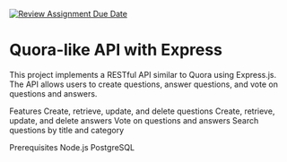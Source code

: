 [![Review Assignment Due Date](https://classroom.github.com/assets/deadline-readme-button-22041afd0340ce965d47ae6ef1cefeee28c7c493a6346c4f15d667ab976d596c.svg)](https://classroom.github.com/a/QXUFrH5k)
# Quora-like API with Express
This project implements a RESTful API similar to Quora using Express.js. The API allows users to create questions, answer questions, and vote on questions and answers.

Features
Create, retrieve, update, and delete questions
Create, retrieve, update, and delete answers
Vote on questions and answers
Search questions by title and category

Prerequisites
Node.js
PostgreSQL
